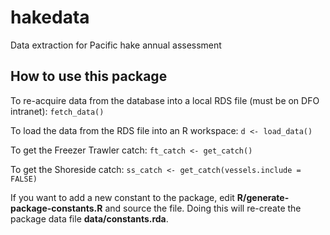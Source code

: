 # hakedata
Data extraction for Pacific hake annual assessment

## How to use this package
To re-acquire data from the database into a local RDS file (must be on DFO intranet):
`fetch_data()`

To load the data from the RDS file into an R workspace:
`d <- load_data()`

To get the Freezer Trawler catch:
`ft_catch <- get_catch()`

To get the Shoreside catch:
`ss_catch <- get_catch(vessels.include = FALSE)`


If you want to add a new constant to the package, edit **R/generate-package-constants.R**
and source the file. Doing this will re-create the package data file **data/constants.rda**.
